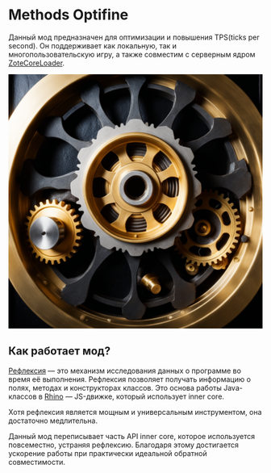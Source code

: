 # Methods Optifine

Данный мод предназначен для оптимизации и повышения TPS(ticks per second). 
Он поддерживает как локальную, так и многопользовательскую игру, 
а также совместим с серверным ядром [ZoteCoreLoader](https://github.com/Reider745/ZoteCoreLoader/blob/NukkitMot/README-RU.md).

![MethodsOptifine](/src/mod_icon.png)

## Как работает мод?

[Рефлексия](https://javarush.com/groups/posts/513-reflection-api-refleksija-temnaja-storona-java) — это механизм исследования данных о программе во время её выполнения. Рефлексия позволяет получать информацию о полях, методах и конструкторах классов. Это основа работы Java-классов в [Rhino](https://github.com/mozilla/rhino) — JS-движке, который использует inner core.

Хотя рефлексия является мощным и универсальным инструментом, она достаточно медлительна.

Данный мод переписывает часть API inner core, которое используется повсеместно, устраняя рефлексию. Благодаря этому достигается ускорение работы при практически идеальной обратной совместимости.